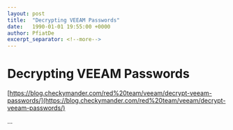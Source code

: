 ```yaml
---
layout: post
title:  "Decrypting VEEAM Passwords"
date:   1990-01-01 19:55:00 +0000
author: PfiatDe
excerpt_separator: <!--more-->
---
```


# Decrypting VEEAM Passwords
[https://blog.checkymander.com/red%20team/veeam/decrypt-veeam-passwords/](https://blog.checkymander.com/red%20team/veeam/decrypt-veeam-passwords/)

...
<!--more-->
